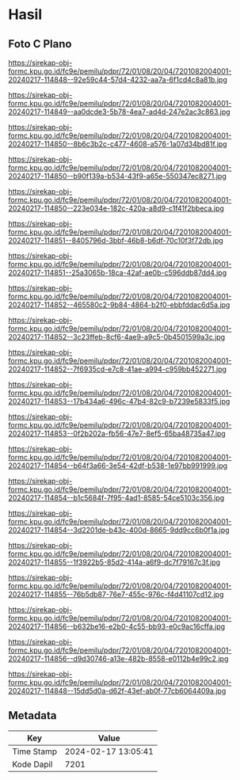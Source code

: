 # Hasil

## Foto C Plano

https://sirekap-obj-formc.kpu.go.id/fc9e/pemilu/pdpr/72/01/08/20/04/7201082004001-20240217-114848--92e59c44-57d4-4232-aa7a-6f1cd4c8a81b.jpg

https://sirekap-obj-formc.kpu.go.id/fc9e/pemilu/pdpr/72/01/08/20/04/7201082004001-20240217-114849--aa0dcde3-5b78-4ea7-ad4d-247e2ac3c863.jpg

https://sirekap-obj-formc.kpu.go.id/fc9e/pemilu/pdpr/72/01/08/20/04/7201082004001-20240217-114850--8b6c3b2c-c477-4608-a576-1a07d34bd81f.jpg

https://sirekap-obj-formc.kpu.go.id/fc9e/pemilu/pdpr/72/01/08/20/04/7201082004001-20240217-114850--b90f139a-b534-43f9-a65e-550347ec8271.jpg

https://sirekap-obj-formc.kpu.go.id/fc9e/pemilu/pdpr/72/01/08/20/04/7201082004001-20240217-114850--223e034e-182c-420a-a8d9-c1f41f2bbeca.jpg

https://sirekap-obj-formc.kpu.go.id/fc9e/pemilu/pdpr/72/01/08/20/04/7201082004001-20240217-114851--8405796d-3bbf-46b8-b6df-70c10f3f72db.jpg

https://sirekap-obj-formc.kpu.go.id/fc9e/pemilu/pdpr/72/01/08/20/04/7201082004001-20240217-114851--25a3065b-18ca-42af-ae0b-c596ddb87dd4.jpg

https://sirekap-obj-formc.kpu.go.id/fc9e/pemilu/pdpr/72/01/08/20/04/7201082004001-20240217-114852--465580c2-9b84-4864-b2f0-ebbfddac6d5a.jpg

https://sirekap-obj-formc.kpu.go.id/fc9e/pemilu/pdpr/72/01/08/20/04/7201082004001-20240217-114852--3c23ffeb-8cf6-4ae9-a9c5-0b4501599a3c.jpg

https://sirekap-obj-formc.kpu.go.id/fc9e/pemilu/pdpr/72/01/08/20/04/7201082004001-20240217-114852--7f6935cd-e7c8-41ae-a994-c959bb452271.jpg

https://sirekap-obj-formc.kpu.go.id/fc9e/pemilu/pdpr/72/01/08/20/04/7201082004001-20240217-114853--17b434a6-496c-47b4-82c9-b7239e5833f5.jpg

https://sirekap-obj-formc.kpu.go.id/fc9e/pemilu/pdpr/72/01/08/20/04/7201082004001-20240217-114853--0f2b202a-fb56-47e7-8ef5-65ba48735a47.jpg

https://sirekap-obj-formc.kpu.go.id/fc9e/pemilu/pdpr/72/01/08/20/04/7201082004001-20240217-114854--b64f3a66-3e54-42df-b538-1e97bb991999.jpg

https://sirekap-obj-formc.kpu.go.id/fc9e/pemilu/pdpr/72/01/08/20/04/7201082004001-20240217-114854--b1c5684f-7f95-4ad1-8585-54ce5103c356.jpg

https://sirekap-obj-formc.kpu.go.id/fc9e/pemilu/pdpr/72/01/08/20/04/7201082004001-20240217-114854--3d2201de-b43c-400d-8665-9dd9cc6b0f1a.jpg

https://sirekap-obj-formc.kpu.go.id/fc9e/pemilu/pdpr/72/01/08/20/04/7201082004001-20240217-114855--1f3922b5-85d2-414a-a6f9-dc7f79167c3f.jpg

https://sirekap-obj-formc.kpu.go.id/fc9e/pemilu/pdpr/72/01/08/20/04/7201082004001-20240217-114855--76b5db87-76e7-455c-976c-f4d41107cd12.jpg

https://sirekap-obj-formc.kpu.go.id/fc9e/pemilu/pdpr/72/01/08/20/04/7201082004001-20240217-114856--b632be16-e2b0-4c55-bb93-e0c9ac16cffa.jpg

https://sirekap-obj-formc.kpu.go.id/fc9e/pemilu/pdpr/72/01/08/20/04/7201082004001-20240217-114856--d9d30746-a13e-482b-8558-e0112b4e99c2.jpg

https://sirekap-obj-formc.kpu.go.id/fc9e/pemilu/pdpr/72/01/08/20/04/7201082004001-20240217-114848--15dd5d0a-d62f-43ef-ab0f-77cb6064409a.jpg


## Metadata

| Key        | Value               |
| ---------- | ------------------- |
| Time Stamp | 2024-02-17 13:05:41 |
| Kode Dapil | 7201                |




